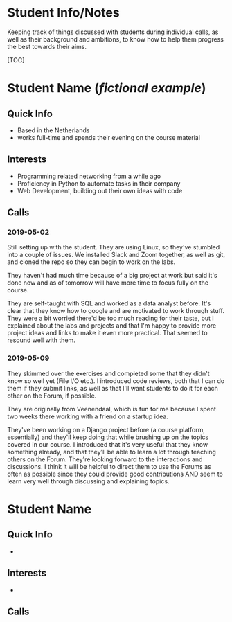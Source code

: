# Student Info/Notes

Keeping track of things discussed with students during individual calls, as well as their background and ambitions, to know how to help them progress the best towards their aims.

[TOC]

# Student Name (_fictional example_)

## Quick Info

*   Based in the Netherlands
*   works full-time and spends their evening on the course material

## Interests

*   Programming related networking from a while ago
*   Proficiency in Python to automate tasks in their company
*   Web Development, building out their own ideas with code

## Calls

### 2019-05-02

Still setting up with the student. They are using Linux, so they've stumbled into a couple of issues. We installed Slack and Zoom together, as well as git, and cloned the repo so they can begin to work on the labs.

They haven't had much time because of a big project at work but said it's done now and as of tomorrow will have more time to focus fully on the course.

They are self-taught with SQL and worked as a data analyst before. It's clear that they know how to google and are motivated to work through stuff. They were a bit worried there'd be too much reading for their taste, but I explained about the labs and projects and that I'm happy to provide more project ideas and links to make it even more practical. That seemed to resound well with them.

### 2019-05-09

They skimmed over the exercises and completed some that they didn't know so well yet (File I/O etc.). I introduced code reviews, both that I can do them if they submit links, as well as that I'll want students to do it for each other on the Forum, if possible.

They are originally from Veenendaal, which is fun for me because I spent two weeks there working with a friend on a startup idea.

They've been working on a Django project before (a course platform, essentially) and they'll keep doing that while brushing up on the topics covered in our course. I introduced that it's very useful that they know something already, and that they'll be able to learn a lot through teaching others on the Forum. They're looking forward to the interactions and discussions. I think it will be helpful to direct them to use the Forums as often as possible since they could provide good contributions AND seem to learn very well through discussing and explaining topics.

# Student Name

## Quick Info

*

## Interests

*

## Calls
